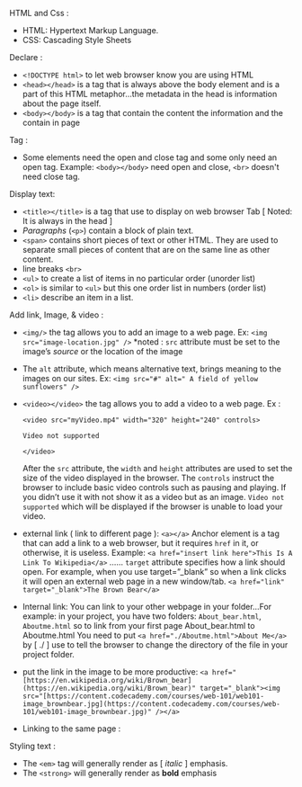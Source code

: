 HTML and Css :
- HTML: Hypertext Markup Language.
- CSS: Cascading Style Sheets

Declare : 

- `<!DOCTYPE html>` to let web browser know you are using HTML 
- `<head></head>` is a tag that is always above the body element and is a part of this HTML metaphor…the metadata in the head is information about the page itself.
- `<body></body>` is a tag that contain the content the information and the contain in page

Tag :

- Some elements need the open and close tag and some only need an open tag. Example: `<body></body>` need open and close, `<br>` doesn't need close tag.

Display text:

- `<title></title>` is a tag that use to display on web browser Tab [ Noted: It is always in the head ]
- *Paragraphs* (`<p>`) contain a block of plain text.
- `<span>` contains short pieces of text or other HTML. They are used to separate small pieces of content that are on the same line as other content.
- line breaks `<br>`
- `<ul>` to create a list of items in no particular order (unorder list)
- `<ol>` is similar to `<ul>` but this one order list in numbers (order list)
- `<li>` describe an item in a list.

Add link, Image, & video :

- `<img/>` the tag allows you to add an image to a web page. Ex: `<img src="image-location.jpg" />`   *noted : `src` attribute must be set to the image’s *source* or the location of the image
- The `alt` attribute, which means alternative text, brings meaning to the images on our sites. Ex: `<img src="#" alt=" A field of yellow sunflowers" />`
- `<video></video>` the tag allows you to add a video to a web page. Ex :
    
    `<video src="myVideo.mp4" width="320" height="240" controls>`
    
    `Video not supported`
    
    `</video>`
    
    After the `src` attribute, the `width` and `height` attributes are used to set the size of the video displayed in the browser. The `controls` instruct the browser to include basic video controls such as pausing and playing. If you didn’t use it with not show it as a video but as an image. `Video not supported` which will be displayed if the browser is unable to load your video.
    
- external link ( link to different page ): `<a></a>` Anchor element is a tag that can add a link to a web browser, but it requires `href` in it, or otherwise, it is useless. Example: `<a href="insert link here">This Is A Link To Wikipedia</a>` …… `target` attribute specifies how a link should open. For example, when you use target=”_blank” so when a link clicks it will open an external web page in a new window/tab. `<a href="link" target="_blank">The Brown Bear</a>`
- Internal link: You can link to your other webpage in your folder…For example: in your project, you have two folders: `About_bear.html`, `Aboutme.html` so to link from your first page About_bear.html to Aboutme.html You need to put `<a href="./Aboutme.html">About Me</a>` by [ ./ ] use to tell the browser to change the directory of the file in your project folder.
- put the link in the image to be more productive: `<a href="[https://en.wikipedia.org/wiki/Brown_bear](https://en.wikipedia.org/wiki/Brown_bear)" target="_blank"><img src="[https://content.codecademy.com/courses/web-101/web101-image_brownbear.jpg](https://content.codecademy.com/courses/web-101/web101-image_brownbear.jpg)" /></a>`
- Linking to the same page :

Styling text : 

- The `<em>` tag will generally render as [ *italic* ] emphasis.
- The `<strong>` will generally render as **bold** emphasis
